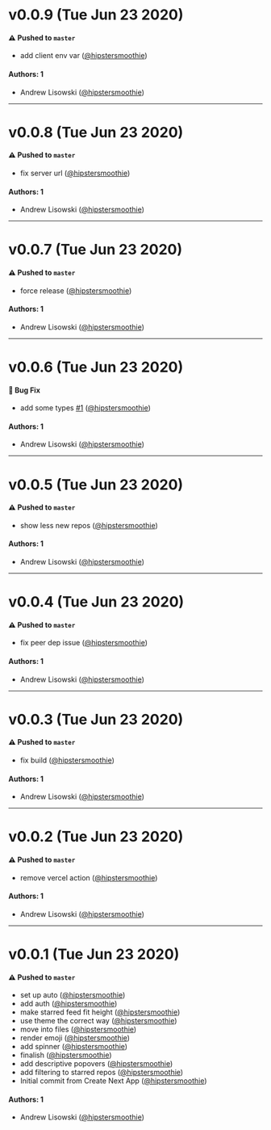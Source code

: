 # v0.0.9 (Tue Jun 23 2020)

#### ⚠️ Pushed to `master`

- add client env var ([@hipstersmoothie](https://github.com/hipstersmoothie))

#### Authors: 1

- Andrew Lisowski ([@hipstersmoothie](https://github.com/hipstersmoothie))

---

# v0.0.8 (Tue Jun 23 2020)

#### ⚠️ Pushed to `master`

- fix server url ([@hipstersmoothie](https://github.com/hipstersmoothie))

#### Authors: 1

- Andrew Lisowski ([@hipstersmoothie](https://github.com/hipstersmoothie))

---

# v0.0.7 (Tue Jun 23 2020)

#### ⚠️ Pushed to `master`

- force release ([@hipstersmoothie](https://github.com/hipstersmoothie))

#### Authors: 1

- Andrew Lisowski ([@hipstersmoothie](https://github.com/hipstersmoothie))

---

# v0.0.6 (Tue Jun 23 2020)

#### 🐛 Bug Fix

- add some types [#1](https://github.com/hipstersmoothie/github-activity-viewer/pull/1) ([@hipstersmoothie](https://github.com/hipstersmoothie))

#### Authors: 1

- Andrew Lisowski ([@hipstersmoothie](https://github.com/hipstersmoothie))

---

# v0.0.5 (Tue Jun 23 2020)

#### ⚠️ Pushed to `master`

- show less new repos ([@hipstersmoothie](https://github.com/hipstersmoothie))

#### Authors: 1

- Andrew Lisowski ([@hipstersmoothie](https://github.com/hipstersmoothie))

---

# v0.0.4 (Tue Jun 23 2020)

#### ⚠️ Pushed to `master`

- fix peer dep issue ([@hipstersmoothie](https://github.com/hipstersmoothie))

#### Authors: 1

- Andrew Lisowski ([@hipstersmoothie](https://github.com/hipstersmoothie))

---

# v0.0.3 (Tue Jun 23 2020)

#### ⚠️ Pushed to `master`

- fix build ([@hipstersmoothie](https://github.com/hipstersmoothie))

#### Authors: 1

- Andrew Lisowski ([@hipstersmoothie](https://github.com/hipstersmoothie))

---

# v0.0.2 (Tue Jun 23 2020)

#### ⚠️ Pushed to `master`

- remove vercel action ([@hipstersmoothie](https://github.com/hipstersmoothie))

#### Authors: 1

- Andrew Lisowski ([@hipstersmoothie](https://github.com/hipstersmoothie))

---

# v0.0.1 (Tue Jun 23 2020)

#### ⚠️ Pushed to `master`

- set up auto ([@hipstersmoothie](https://github.com/hipstersmoothie))
- add auth ([@hipstersmoothie](https://github.com/hipstersmoothie))
- make starred feed fit height ([@hipstersmoothie](https://github.com/hipstersmoothie))
- use theme the correct way ([@hipstersmoothie](https://github.com/hipstersmoothie))
- move into files ([@hipstersmoothie](https://github.com/hipstersmoothie))
- render emoji ([@hipstersmoothie](https://github.com/hipstersmoothie))
- add spinner ([@hipstersmoothie](https://github.com/hipstersmoothie))
- finalish ([@hipstersmoothie](https://github.com/hipstersmoothie))
- add descriptive popovers ([@hipstersmoothie](https://github.com/hipstersmoothie))
- add filtering to starred repos ([@hipstersmoothie](https://github.com/hipstersmoothie))
- Initial commit from Create Next App ([@hipstersmoothie](https://github.com/hipstersmoothie))

#### Authors: 1

- Andrew Lisowski ([@hipstersmoothie](https://github.com/hipstersmoothie))
